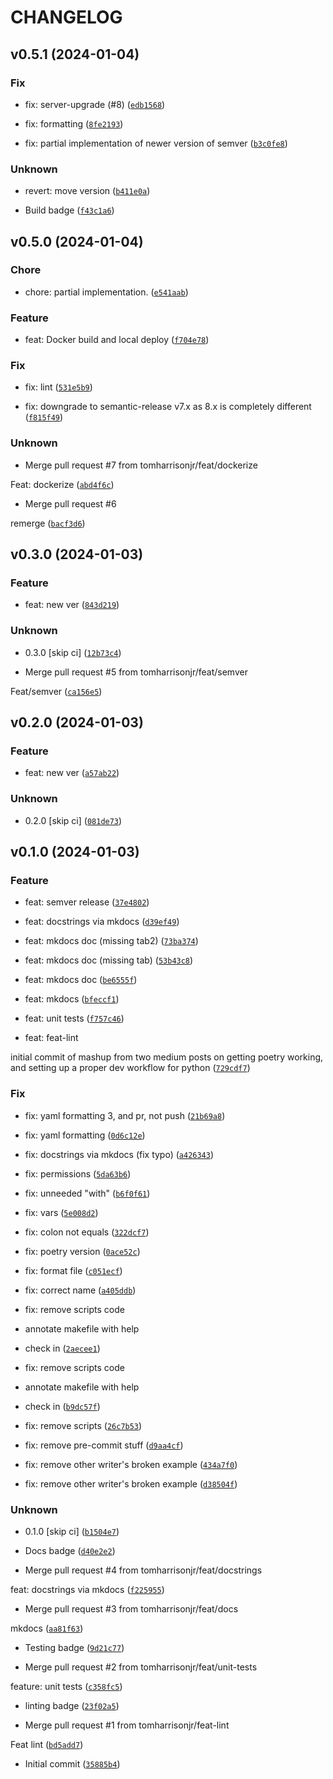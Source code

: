 # CHANGELOG



## v0.5.1 (2024-01-04)

### Fix

* fix: server-upgrade (#8) ([`edb1568`](https://github.com/tomharrisonjr/python-app-template/commit/edb1568dd22837bab6b9ba634a05ff79e727064d))

* fix: formatting ([`8fe2193`](https://github.com/tomharrisonjr/python-app-template/commit/8fe2193dc1ebdc476bc3f94177e76bb099755d47))

* fix: partial implementation of newer version of semver ([`b3c0fe8`](https://github.com/tomharrisonjr/python-app-template/commit/b3c0fe8a42d826956be52cf873160f620072eef6))

### Unknown

* revert:  move version ([`b411e0a`](https://github.com/tomharrisonjr/python-app-template/commit/b411e0ae1a3bc1e30612aaf08feae4b61462ac8b))

* Build badge ([`f43c1a6`](https://github.com/tomharrisonjr/python-app-template/commit/f43c1a66be4a884f8ef0964ffebb0ce2ebf01ce2))


## v0.5.0 (2024-01-04)

### Chore

* chore: partial implementation. ([`e541aab`](https://github.com/tomharrisonjr/python-app-template/commit/e541aab915a08ba19f082e6ec7b2829990afbfa0))

### Feature

* feat: Docker build and local deploy ([`f704e78`](https://github.com/tomharrisonjr/python-app-template/commit/f704e78fccc1bedcfdbb4e38eac89a144027c6c0))

### Fix

* fix: lint ([`531e5b9`](https://github.com/tomharrisonjr/python-app-template/commit/531e5b95124ff3c8b2ebb9446105c4bd44c7da14))

* fix: downgrade to semantic-release v7.x as 8.x is completely different ([`f815f49`](https://github.com/tomharrisonjr/python-app-template/commit/f815f49961728e261708295a93937efa113957a7))

### Unknown

* Merge pull request #7 from tomharrisonjr/feat/dockerize

Feat: dockerize ([`abd4f6c`](https://github.com/tomharrisonjr/python-app-template/commit/abd4f6cb6446efe6ac6d5ccd15b099c3b0e03731))

* Merge pull request #6

remerge ([`bacf3d6`](https://github.com/tomharrisonjr/python-app-template/commit/bacf3d63119735d407013765d8c9357dc475de67))


## v0.3.0 (2024-01-03)

### Feature

* feat: new ver ([`843d219`](https://github.com/tomharrisonjr/python-app-template/commit/843d219afba6f2b3b5617e2dc34961d316ce521f))

### Unknown

* 0.3.0 [skip ci] ([`12b73c4`](https://github.com/tomharrisonjr/python-app-template/commit/12b73c4d916ff7bbee5320a4d7959508704dda3e))

* Merge pull request #5 from tomharrisonjr/feat/semver

Feat/semver ([`ca156e5`](https://github.com/tomharrisonjr/python-app-template/commit/ca156e58cafdfc85e4eb26bc98a4200b2fb2dbe4))


## v0.2.0 (2024-01-03)

### Feature

* feat: new ver ([`a57ab22`](https://github.com/tomharrisonjr/python-app-template/commit/a57ab2239dc13e8fd89747b35028477d0f779b16))

### Unknown

* 0.2.0 [skip ci] ([`081de73`](https://github.com/tomharrisonjr/python-app-template/commit/081de73a6eab6ae35d14f81426602298087d0928))


## v0.1.0 (2024-01-03)

### Feature

* feat: semver release ([`37e4802`](https://github.com/tomharrisonjr/python-app-template/commit/37e48025f7f6534ec8a84e3c011f1823728887c4))

* feat: docstrings via mkdocs ([`d39ef49`](https://github.com/tomharrisonjr/python-app-template/commit/d39ef49a4e0c709d9d36c43e72cfd0ff372aa91c))

* feat: mkdocs doc (missing tab2) ([`73ba374`](https://github.com/tomharrisonjr/python-app-template/commit/73ba374d2f9c9051e2072f394e1ae14287673f29))

* feat: mkdocs doc (missing tab) ([`53b43c8`](https://github.com/tomharrisonjr/python-app-template/commit/53b43c88bf70ab3abb66b5aa70e4256dcf566ef7))

* feat: mkdocs doc ([`be6555f`](https://github.com/tomharrisonjr/python-app-template/commit/be6555fe58f5ef4ae4f8403c5ec5146ab0afc7af))

* feat: mkdocs ([`bfeccf1`](https://github.com/tomharrisonjr/python-app-template/commit/bfeccf19f172ea8ce7f9797648e9863817731701))

* feat: unit tests ([`f757c46`](https://github.com/tomharrisonjr/python-app-template/commit/f757c4674f4198da59eaaccc6ecf61288d44785a))

* feat: feat-lint

initial commit of mashup from two medium posts on getting poetry working, and setting up a proper dev workflow for python ([`729cdf7`](https://github.com/tomharrisonjr/python-app-template/commit/729cdf71e16eac17880b3a0ae95e6a9109a16628))

### Fix

* fix: yaml formatting 3, and pr, not push ([`21b69a8`](https://github.com/tomharrisonjr/python-app-template/commit/21b69a80e3abbc4ed564593f3d3cea68b27a3ccb))

* fix: yaml formatting ([`0d6c12e`](https://github.com/tomharrisonjr/python-app-template/commit/0d6c12e60489b5c71f128758304c73cc6efe1666))

* fix: docstrings via mkdocs (fix typo) ([`a426343`](https://github.com/tomharrisonjr/python-app-template/commit/a42634367dfa3f20ad4c2a7cfa9760d2642e64e7))

* fix: permissions ([`5da63b6`](https://github.com/tomharrisonjr/python-app-template/commit/5da63b6282230aac8f351ef2616596eb9392d72d))

* fix: unneeded &#34;with&#34; ([`b6f0f61`](https://github.com/tomharrisonjr/python-app-template/commit/b6f0f619e9444d51780608b2e5acff0a95291d42))

* fix: vars ([`5e008d2`](https://github.com/tomharrisonjr/python-app-template/commit/5e008d27a7de1c6e6d8e68d9bf39b16eddf1aafd))

* fix:  colon not equals ([`322dcf7`](https://github.com/tomharrisonjr/python-app-template/commit/322dcf78ec3166fa89a8e1667e25149a02d5f12b))

* fix:  poetry version ([`0ace52c`](https://github.com/tomharrisonjr/python-app-template/commit/0ace52c267d5f4cffecbb0a00376a7393f98bacf))

* fix:  format file ([`c051ecf`](https://github.com/tomharrisonjr/python-app-template/commit/c051ecf2a25b8ecdd467e08669c1b8f182c1dfd8))

* fix:  correct name ([`a405ddb`](https://github.com/tomharrisonjr/python-app-template/commit/a405ddbcc841ea9d42f20c017188fc582788daba))

* fix:  remove scripts code

* annotate makefile with help
* check in ([`2aecee1`](https://github.com/tomharrisonjr/python-app-template/commit/2aecee13fc91c78fff83b57191a982f14b40c763))

* fix:  remove scripts code

* annotate makefile with help
* check in ([`b9dc57f`](https://github.com/tomharrisonjr/python-app-template/commit/b9dc57f47bde216c70c2f3b9fdd37ac51a6bf43a))

* fix:  remove scripts ([`26c7b53`](https://github.com/tomharrisonjr/python-app-template/commit/26c7b533668031b28f0da46a94ec8daac50aa51c))

* fix:  remove pre-commit stuff ([`d9aa4cf`](https://github.com/tomharrisonjr/python-app-template/commit/d9aa4cf5a721511d8f87af7793c48d7eecbfa341))

* fix:  remove other writer&#39;s broken example ([`434a7f0`](https://github.com/tomharrisonjr/python-app-template/commit/434a7f01245e31d3e580906422589b93b40e97a1))

* fix:  remove other writer&#39;s broken example ([`d38504f`](https://github.com/tomharrisonjr/python-app-template/commit/d38504f8b83e1f270f10087d4fdd13610c1dabfa))

### Unknown

* 0.1.0 [skip ci] ([`b1504e7`](https://github.com/tomharrisonjr/python-app-template/commit/b1504e7a1081d1cfdc8b7423e130c2715d80904b))

* Docs badge ([`d40e2e2`](https://github.com/tomharrisonjr/python-app-template/commit/d40e2e22f0641d04fb4d990389795a285f2e7dbe))

* Merge pull request #4 from tomharrisonjr/feat/docstrings

feat: docstrings via mkdocs ([`f225955`](https://github.com/tomharrisonjr/python-app-template/commit/f2259558acd7e5acde410ddd33f4ed55c4b2a85b))

* Merge pull request #3 from tomharrisonjr/feat/docs

mkdocs ([`aa81f63`](https://github.com/tomharrisonjr/python-app-template/commit/aa81f63479745900e0302fc0d1f4e52edc9a4691))

* Testing badge ([`9d21c77`](https://github.com/tomharrisonjr/python-app-template/commit/9d21c778b2afb64d627b523acb41061ee12957f9))

* Merge pull request #2 from tomharrisonjr/feat/unit-tests

feature: unit tests ([`c358fc5`](https://github.com/tomharrisonjr/python-app-template/commit/c358fc54442df3a8ce0ce451b5db09f5be98714b))

* linting badge ([`23f02a5`](https://github.com/tomharrisonjr/python-app-template/commit/23f02a5dbba94a6bf5ad9c70b2833525eb72b29f))

* Merge pull request #1 from tomharrisonjr/feat-lint

Feat lint ([`bd5add7`](https://github.com/tomharrisonjr/python-app-template/commit/bd5add7d993621b3d1b0592746a30868819bd531))

* Initial commit ([`35885b4`](https://github.com/tomharrisonjr/python-app-template/commit/35885b44ac542e822967cf80e088b9737bae36eb))

